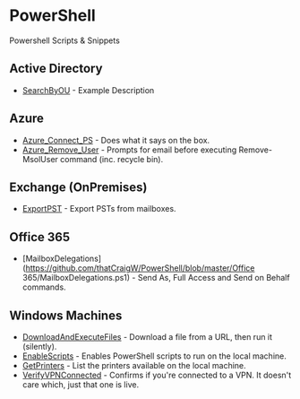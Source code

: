 # PowerShell
Powershell Scripts &amp; Snippets

## Active Directory
- [SearchByOU](https://github.com/thatCraigW/PowerShell/blob/master/ActiveDirectory/SearchByOU.ps1) - Example Description

## Azure
- [Azure_Connect_PS](https://github.com/thatCraigW/PowerShell/blob/master/Azure/Azure_Connect_PS.ps1) - Does what it says on the box.
- [Azure_Remove_User](https://github.com/thatCraigW/PowerShell/blob/master/Azure/Azure_Remove_User.ps1) - Prompts for email before executing Remove-MsolUser command (inc. recycle bin).

## Exchange (OnPremises)
- [ExportPST](https://github.com/thatCraigW/PowerShell/blob/master/Exchange/ExportPST.ps1) - Export PSTs from mailboxes.

## Office 365
- [MailboxDelegations](https://github.com/thatCraigW/PowerShell/blob/master/Office 365/MailboxDelegations.ps1) - Send As, Full Access and Send on Behalf commands.

## Windows Machines

- [DownloadAndExecuteFiles](https://github.com/thatCraigW/PowerShell/blob/master/Windows/DownloadAndExecuteFiles.ps1) - Download a file from a URL, then run it (silently).
- [EnableScripts](https://github.com/thatCraigW/PowerShell/blob/master/Windows/EnableScripts.ps1) - Enables PowerShell scripts to run on the local machine.
- [GetPrinters](https://github.com/thatCraigW/PowerShell/blob/master/Windows/GetPrinters.ps1) - List the printers available on the local machine.
- [VerifyVPNConnected](https://github.com/thatCraigW/PowerShell/blob/master/Windows/VerifyVPNConnected.ps1) - Confirms if you're connected to a VPN. It doesn't care which, just that one is live.
